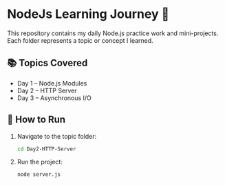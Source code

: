 # NodeJs Learning Journey 🚀

This repository contains my daily Node.js practice work and mini-projects.  
Each folder represents a topic or concept I learned.

## 📚 Topics Covered
- Day 1 – Node.js Modules
- Day 2 – HTTP Server
- Day 3 – Asynchronous I/O

## 🧠 How to Run
1. Navigate to the topic folder:
   ```bash
   cd Day2-HTTP-Server

2. Run the project:

       node server.js
